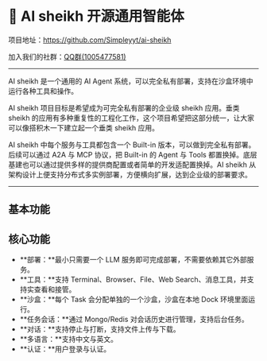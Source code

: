 # 🤖 AI sheikh 开源通用智能体

项目地址：<https://github.com/Simpleyyt/ai-sheikh>

加入我们的社群：[QQ群(1005477581)](https://qun.qq.com/universal-share/share?ac=1&authKey=p4X3Da5iMpR4liAenxwvhs7IValPKiCFtUevRlJouz9qSTSZsMnPJc3hzsJjgQYv&busi_data=eyJncm91cENvZGUiOiIxMDA1NDc3NTgxIiwidG9rZW4iOiJNZmUrTmQ0UzNDZDNqNDFVdjVPS1VCRkJGRWVlV0R3RFJSRVFoZDAwRjFDeUdUM0t6aUIyczlVdzRjV1BYN09IIiwidWluIjoiMzQyMjExODE1In0%3D&data=C3B-E6BlEbailV32co77iXL5vxPIhtD9y_itWLSq50hKqosO_55_isOZym2Faaq4hs9-517tUY8GSWaDwPom-A&svctype=4&tempid=h5_group_info)

---

AI sheikh 是一个通用的 AI Agent 系统，可以完全私有部署，支持在沙盒环境中运行各种工具和操作。

AI sheikh 项目目标是希望成为可完全私有部署的企业级 sheikh 应用。垂类 sheikh 的应用有多种重复性的工程化工作，这个项目希望把这部分统一，让大家可以像搭积木一下建立起一个垂类 sheikh 应用。

AI sheikh 中每个服务与工具都包含一个 Built-in 版本，可以做到完全私有部署。后续可以通过 A2A 与 MCP 协议，把 Built-in 的 Agent 与 Tools 都置换掉。底层基建也可以通过提供多样的提供商配置或者简单的开发适配置换掉。AI sheikh 从架构设计上便支持分布式多实例部署，方便横向扩展，达到企业级的部署要求。

---

## 基本功能

[](https://github.com/user-attachments/assets/37060a09-c647-4bcb-920c-959f7fa73ebe ':include :type=video controls width="100%"')

## 核心功能

 * **部署：**最小只需要一个 LLM 服务即可完成部署，不需要依赖其它外部服务。
 * **工具：**支持 Terminal、Browser、File、Web Search、消息工具，并支持实查看和接管。
 * **沙盒：**每个 Task 会分配单独的一个沙盒，沙盒在本地 Dock 环境里面运行。
 * **任务会话：**通过 Mongo/Redis 对会话历史进行管理，支持后台任务。
 * **对话：**支持停止与打断，支持文件上传与下载。
 * **多语言：**支持中文与英文。
 * **认证：**用户登录与认证。
